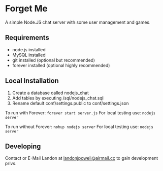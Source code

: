 Forget Me
================

A simple Node.JS chat server with some user management and games.

## Requirements
* node.js installed
* MySQL installed
* git installed (optional but recommended)
* forever installed (optional highly recommended)

## Local Installation
1. Create a database called nodejs_chat
2. Add tables by executing /sql/nodejs_chat.sql
3. Rename default conf/settings.public to conf/settings.json

To run with Forever:
`forever start server.js`
For local testing use:
`nodejs server`

To run without Forever:
`nohup nodejs server`
For local testing use:
`nodejs server`

## Developing
Contact or E-Mail Landon at landonjpowell@airmail.cc to gain development privs. 
